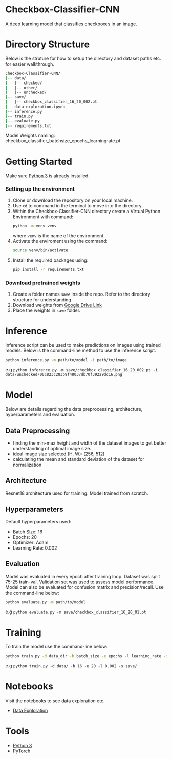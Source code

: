 # Checkbox-Classifier-CNN
A deep learning model that classifies checkboxes in an image.

# Directory Structure
Below is the struture for how to setup the directory and dataset paths etc. for easier walkthrough.
```bash
Checkbox-Classifier-CNN/
|-- data/
|   |-- checked/
|   |-- other/
|   |-- unchecked/
|-- save/
|   |-- checkbox_classifier_16_20_002.pt
|-- data exploration.ipynb
|-- inference.py
|-- train.py
|-- evaluate.py
|-- requirements.txt
```
Model Weights naming: checkbox_classifier_batchsize_epochs_learningrate.pt

# Getting Started
Make sure [Python 3](https://www.python.org/downloads/) is already installed.

### Setting up the environment
 1. Clone or download the repository on your local machine.
 2. Use `cd` to command in the terminal to move into the directory.
 3. Within the Checkbox-Classifier-CNN directory create a Virtual Python Environment with command:
      ```bash
      python -m venv venv
      ```
    where `venv` is the name of the environment.
 4. Activate the enviroment using the command:
      ```bash
      source venv/bin/activate
      ```
 5. Install the required packages using:
      ```bash
      pip install -r requirements.txt
      ```
 
 ### Download pretrained weights
 1. Create a folder names `save` inside the repo. Refer to the directory structure for understanding
 2. Download weights from [Google Drive Link](https://drive.google.com/drive/folders/1y56-0YsTCSJlH7Xvl0r-KPp4Rt9LAl19?usp=sharing)
 3. Place the weights in `save` folder.

# Inference
Inference script can be used to make predictions on images using trained models. Below is the command-line method to use the inference script.

```bash
python inference.py -m path/to/model -i path/to/image
```
e.g `python inference.py -m save/checkbox_classifier_16_20_002.pt -i data/unchecked/00c823c283b9f48037db70f39229dc16.png`

# Model
Below are details regarding the data preprocessing, architecture, hyperparameters and evaluation.

## Data Preprocessing
- finding the min-max height and width of the dataset images to get better understanding of optimal image size.
- ideal image size selected (H, W): (256, 512) 
- calculating the mean and standard deviation of the dataset for normalization

## Architecture
Resnet18 architecture used for training. Model trained from scratch.

## Hyperparameters
Default hyperparameters used:
- Batch Size: 16
- Epochs: 20
- Optimizer: Adam
- Learning Rate: 0.002

## Evaluation
Model was evaluated in every epoch after training loop. Dataset was split 75-25 train-val. Validation set was used to assess model performance.
Model can also be evaluated for confusion matrix and precision/recall. Use the command-line below:
```bash
python evaluate.py -m path/to/model
```
e.g `python evaluate.py -m save/checkbox_classifier_16_20_01.pt`

# Training
To train the model use the command-line below:
```bash
python train.py -d data_dir -b batch_size -e epochs -l learning_rate -s save_path -t split
```
e.g `python train.py -d data/ -b 16 -e 20 -l 0.002 -s save/`

# Notebooks
Visit the notebooks to see data exploration etc.
- [Data Exploration](data_exploration.ipynb)

# Tools
- [Python 3](https://www.python.org/downloads/)
- [PyTorch](pytorch.org)

